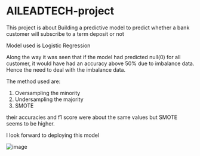 # AILEADTECH-project

This project is about Building a predictive model to predict whether a bank customer will subscribe to a term deposit or not

Model used is Logistic Regression

Along the way it was seen that if the model had predicted null(0) for all customer, it would have had an accuracy above 50% due to imbalance data.
Hence the need to deal with the imbalance data.

The method used are:
1. Oversampling the minority
2. Undersampling the majority
3. SMOTE

their accuracies and f1 score were about the same values but SMOTE seems to be higher.


I look forward to deploying this model 


![image](https://user-images.githubusercontent.com/68794860/173358463-2449be80-2bf6-484f-b1ab-bf1b058994cf.png)
